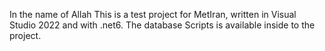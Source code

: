 In the name of Allah
This is a test project for MetIran, written in Visual Studio 2022 and with .net6.
The database Scripts is available inside to the project.
